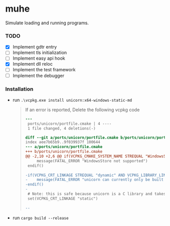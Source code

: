 # muhe
Simulate loading and running programs.

### TODO

- [x] Implement gdtr entry
- [ ] Implement tls initialization
- [ ] Implement easy api hook
- [x] Implement dll reloc
- [ ] Implement the test framework
- [ ] Implement the debugger

### Installation

- run `.\vcpkg.exe install unicorn:x64-windows-static-md`

  > If an error is reported, Delete the following vcpkg code
  >
  > ```diff
  > ---
  >  ports/unicorn/portfile.cmake | 4 ----
  >  1 file changed, 4 deletions(-)
  > 
  > diff --git a/ports/unicorn/portfile.cmake b/ports/unicorn/portfile.cmake
  > index aee7b65b9..9f039937f 100644
  > --- a/ports/unicorn/portfile.cmake
  > +++ b/ports/unicorn/portfile.cmake
  > @@ -2,10 +2,6 @@ if(VCPKG_CMAKE_SYSTEM_NAME STREQUAL "WindowsStore")
  >      message(FATAL_ERROR "WindowsStore not supported")
  >  endif()
  >  
  > -if(VCPKG_CRT_LINKAGE STREQUAL "dynamic" AND VCPKG_LIBRARY_LINKAGE STREQUAL "static")
  > -    message(FATAL_ERROR "unicorn can currently only be built with /MT or /MTd (static CRT linkage)")
  > -endif()
  > -
  >  # Note: this is safe because unicorn is a C library and takes steps to avoid memory allocate/free across the DLL boundary.
  >  set(VCPKG_CRT_LINKAGE "static")
  >  
  > -- 
  > ```

- run `cargo build --release`